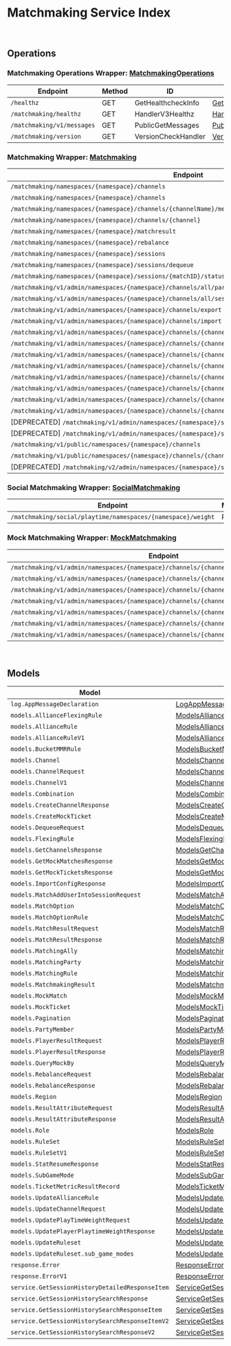 # Matchmaking Service Index

&nbsp;  

## Operations

### Matchmaking Operations Wrapper:  [MatchmakingOperations](../../src/main/java/net/accelbyte/sdk/api/matchmaking/wrappers/MatchmakingOperations.java)
| Endpoint | Method | ID | Class | Example |
|---|---|---|---|---|
| `/healthz` | GET | GetHealthcheckInfo | [GetHealthcheckInfo](../../src/main/java/net/accelbyte/sdk/api/matchmaking/operations/matchmaking_operations/GetHealthcheckInfo.java) | [GetHealthcheckInfo](../../samples/cli/src/main/java/net/accelbyte/sdk/cli/api/matchmaking/matchmaking_operations/GetHealthcheckInfo.java) |
| `/matchmaking/healthz` | GET | HandlerV3Healthz | [HandlerV3Healthz](../../src/main/java/net/accelbyte/sdk/api/matchmaking/operations/matchmaking_operations/HandlerV3Healthz.java) | [HandlerV3Healthz](../../samples/cli/src/main/java/net/accelbyte/sdk/cli/api/matchmaking/matchmaking_operations/HandlerV3Healthz.java) |
| `/matchmaking/v1/messages` | GET | PublicGetMessages | [PublicGetMessages](../../src/main/java/net/accelbyte/sdk/api/matchmaking/operations/matchmaking_operations/PublicGetMessages.java) | [PublicGetMessages](../../samples/cli/src/main/java/net/accelbyte/sdk/cli/api/matchmaking/matchmaking_operations/PublicGetMessages.java) |
| `/matchmaking/version` | GET | VersionCheckHandler | [VersionCheckHandler](../../src/main/java/net/accelbyte/sdk/api/matchmaking/operations/matchmaking_operations/VersionCheckHandler.java) | [VersionCheckHandler](../../samples/cli/src/main/java/net/accelbyte/sdk/cli/api/matchmaking/matchmaking_operations/VersionCheckHandler.java) |

### Matchmaking Wrapper:  [Matchmaking](../../src/main/java/net/accelbyte/sdk/api/matchmaking/wrappers/Matchmaking.java)
| Endpoint | Method | ID | Class | Example |
|---|---|---|---|---|
| `/matchmaking/namespaces/{namespace}/channels` | GET | GetAllChannelsHandler | [GetAllChannelsHandler](../../src/main/java/net/accelbyte/sdk/api/matchmaking/operations/matchmaking/GetAllChannelsHandler.java) | [GetAllChannelsHandler](../../samples/cli/src/main/java/net/accelbyte/sdk/cli/api/matchmaking/matchmaking/GetAllChannelsHandler.java) |
| `/matchmaking/namespaces/{namespace}/channels` | POST | CreateChannelHandler | [CreateChannelHandler](../../src/main/java/net/accelbyte/sdk/api/matchmaking/operations/matchmaking/CreateChannelHandler.java) | [CreateChannelHandler](../../samples/cli/src/main/java/net/accelbyte/sdk/cli/api/matchmaking/matchmaking/CreateChannelHandler.java) |
| `/matchmaking/namespaces/{namespace}/channels/{channelName}/metrics` | GET | GetMatchPoolMetric | [GetMatchPoolMetric](../../src/main/java/net/accelbyte/sdk/api/matchmaking/operations/matchmaking/GetMatchPoolMetric.java) | [GetMatchPoolMetric](../../samples/cli/src/main/java/net/accelbyte/sdk/cli/api/matchmaking/matchmaking/GetMatchPoolMetric.java) |
| `/matchmaking/namespaces/{namespace}/channels/{channel}` | DELETE | DeleteChannelHandler | [DeleteChannelHandler](../../src/main/java/net/accelbyte/sdk/api/matchmaking/operations/matchmaking/DeleteChannelHandler.java) | [DeleteChannelHandler](../../samples/cli/src/main/java/net/accelbyte/sdk/cli/api/matchmaking/matchmaking/DeleteChannelHandler.java) |
| `/matchmaking/namespaces/{namespace}/matchresult` | POST | StoreMatchResults | [StoreMatchResults](../../src/main/java/net/accelbyte/sdk/api/matchmaking/operations/matchmaking/StoreMatchResults.java) | [StoreMatchResults](../../samples/cli/src/main/java/net/accelbyte/sdk/cli/api/matchmaking/matchmaking/StoreMatchResults.java) |
| `/matchmaking/namespaces/{namespace}/rebalance` | POST | Rebalance | [Rebalance](../../src/main/java/net/accelbyte/sdk/api/matchmaking/operations/matchmaking/Rebalance.java) | [Rebalance](../../samples/cli/src/main/java/net/accelbyte/sdk/cli/api/matchmaking/matchmaking/Rebalance.java) |
| `/matchmaking/namespaces/{namespace}/sessions` | POST | QueueSessionHandler | [QueueSessionHandler](../../src/main/java/net/accelbyte/sdk/api/matchmaking/operations/matchmaking/QueueSessionHandler.java) | [QueueSessionHandler](../../samples/cli/src/main/java/net/accelbyte/sdk/cli/api/matchmaking/matchmaking/QueueSessionHandler.java) |
| `/matchmaking/namespaces/{namespace}/sessions/dequeue` | POST | DequeueSessionHandler | [DequeueSessionHandler](../../src/main/java/net/accelbyte/sdk/api/matchmaking/operations/matchmaking/DequeueSessionHandler.java) | [DequeueSessionHandler](../../samples/cli/src/main/java/net/accelbyte/sdk/cli/api/matchmaking/matchmaking/DequeueSessionHandler.java) |
| `/matchmaking/namespaces/{namespace}/sessions/{matchID}/status` | GET | QuerySessionHandler | [QuerySessionHandler](../../src/main/java/net/accelbyte/sdk/api/matchmaking/operations/matchmaking/QuerySessionHandler.java) | [QuerySessionHandler](../../samples/cli/src/main/java/net/accelbyte/sdk/cli/api/matchmaking/matchmaking/QuerySessionHandler.java) |
| `/matchmaking/v1/admin/namespaces/{namespace}/channels/all/parties` | GET | GetAllPartyInAllChannel | [GetAllPartyInAllChannel](../../src/main/java/net/accelbyte/sdk/api/matchmaking/operations/matchmaking/GetAllPartyInAllChannel.java) | [GetAllPartyInAllChannel](../../samples/cli/src/main/java/net/accelbyte/sdk/cli/api/matchmaking/matchmaking/GetAllPartyInAllChannel.java) |
| `/matchmaking/v1/admin/namespaces/{namespace}/channels/all/sessions/bulk` | GET | BulkGetSessions | [BulkGetSessions](../../src/main/java/net/accelbyte/sdk/api/matchmaking/operations/matchmaking/BulkGetSessions.java) | [BulkGetSessions](../../samples/cli/src/main/java/net/accelbyte/sdk/cli/api/matchmaking/matchmaking/BulkGetSessions.java) |
| `/matchmaking/v1/admin/namespaces/{namespace}/channels/export` | GET | ExportChannels | [ExportChannels](../../src/main/java/net/accelbyte/sdk/api/matchmaking/operations/matchmaking/ExportChannels.java) | [ExportChannels](../../samples/cli/src/main/java/net/accelbyte/sdk/cli/api/matchmaking/matchmaking/ExportChannels.java) |
| `/matchmaking/v1/admin/namespaces/{namespace}/channels/import` | POST | ImportChannels | [ImportChannels](../../src/main/java/net/accelbyte/sdk/api/matchmaking/operations/matchmaking/ImportChannels.java) | [ImportChannels](../../samples/cli/src/main/java/net/accelbyte/sdk/cli/api/matchmaking/matchmaking/ImportChannels.java) |
| `/matchmaking/v1/admin/namespaces/{namespace}/channels/{channelName}` | GET | GetSingleMatchmakingChannel | [GetSingleMatchmakingChannel](../../src/main/java/net/accelbyte/sdk/api/matchmaking/operations/matchmaking/GetSingleMatchmakingChannel.java) | [GetSingleMatchmakingChannel](../../samples/cli/src/main/java/net/accelbyte/sdk/cli/api/matchmaking/matchmaking/GetSingleMatchmakingChannel.java) |
| `/matchmaking/v1/admin/namespaces/{namespace}/channels/{channelName}` | PATCH | UpdateMatchmakingChannel | [UpdateMatchmakingChannel](../../src/main/java/net/accelbyte/sdk/api/matchmaking/operations/matchmaking/UpdateMatchmakingChannel.java) | [UpdateMatchmakingChannel](../../samples/cli/src/main/java/net/accelbyte/sdk/cli/api/matchmaking/matchmaking/UpdateMatchmakingChannel.java) |
| `/matchmaking/v1/admin/namespaces/{namespace}/channels/{channelName}/parties` | GET | GetAllPartyInChannel | [GetAllPartyInChannel](../../src/main/java/net/accelbyte/sdk/api/matchmaking/operations/matchmaking/GetAllPartyInChannel.java) | [GetAllPartyInChannel](../../samples/cli/src/main/java/net/accelbyte/sdk/cli/api/matchmaking/matchmaking/GetAllPartyInChannel.java) |
| `/matchmaking/v1/admin/namespaces/{namespace}/channels/{channelName}/sessions` | GET | GetAllSessionsInChannel | [GetAllSessionsInChannel](../../src/main/java/net/accelbyte/sdk/api/matchmaking/operations/matchmaking/GetAllSessionsInChannel.java) | [GetAllSessionsInChannel](../../samples/cli/src/main/java/net/accelbyte/sdk/cli/api/matchmaking/matchmaking/GetAllSessionsInChannel.java) |
| `/matchmaking/v1/admin/namespaces/{namespace}/channels/{channelName}/sessions/{matchID}` | POST | AddUserIntoSessionInChannel | [AddUserIntoSessionInChannel](../../src/main/java/net/accelbyte/sdk/api/matchmaking/operations/matchmaking/AddUserIntoSessionInChannel.java) | [AddUserIntoSessionInChannel](../../samples/cli/src/main/java/net/accelbyte/sdk/cli/api/matchmaking/matchmaking/AddUserIntoSessionInChannel.java) |
| `/matchmaking/v1/admin/namespaces/{namespace}/channels/{channelName}/sessions/{matchID}` | DELETE | DeleteSessionInChannel | [DeleteSessionInChannel](../../src/main/java/net/accelbyte/sdk/api/matchmaking/operations/matchmaking/DeleteSessionInChannel.java) | [DeleteSessionInChannel](../../samples/cli/src/main/java/net/accelbyte/sdk/cli/api/matchmaking/matchmaking/DeleteSessionInChannel.java) |
| `/matchmaking/v1/admin/namespaces/{namespace}/channels/{channelName}/sessions/{matchID}/users/{userID}` | DELETE | DeleteUserFromSessionInChannel | [DeleteUserFromSessionInChannel](../../src/main/java/net/accelbyte/sdk/api/matchmaking/operations/matchmaking/DeleteUserFromSessionInChannel.java) | [DeleteUserFromSessionInChannel](../../samples/cli/src/main/java/net/accelbyte/sdk/cli/api/matchmaking/matchmaking/DeleteUserFromSessionInChannel.java) |
| `/matchmaking/v1/admin/namespaces/{namespace}/channels/{channelName}/stats` | GET | GetStatData | [GetStatData](../../src/main/java/net/accelbyte/sdk/api/matchmaking/operations/matchmaking/GetStatData.java) | [GetStatData](../../samples/cli/src/main/java/net/accelbyte/sdk/cli/api/matchmaking/matchmaking/GetStatData.java) |
| [DEPRECATED] `/matchmaking/v1/admin/namespaces/{namespace}/sessions/history/search` | GET | SearchSessions | [SearchSessions](../../src/main/java/net/accelbyte/sdk/api/matchmaking/operations/matchmaking/SearchSessions.java) | [SearchSessions](../../samples/cli/src/main/java/net/accelbyte/sdk/cli/api/matchmaking/matchmaking/SearchSessions.java) |
| [DEPRECATED] `/matchmaking/v1/admin/namespaces/{namespace}/sessions/{matchID}/history/detailed` | GET | GetSessionHistoryDetailed | [GetSessionHistoryDetailed](../../src/main/java/net/accelbyte/sdk/api/matchmaking/operations/matchmaking/GetSessionHistoryDetailed.java) | [GetSessionHistoryDetailed](../../samples/cli/src/main/java/net/accelbyte/sdk/cli/api/matchmaking/matchmaking/GetSessionHistoryDetailed.java) |
| `/matchmaking/v1/public/namespaces/{namespace}/channels` | GET | PublicGetAllMatchmakingChannel | [PublicGetAllMatchmakingChannel](../../src/main/java/net/accelbyte/sdk/api/matchmaking/operations/matchmaking/PublicGetAllMatchmakingChannel.java) | [PublicGetAllMatchmakingChannel](../../samples/cli/src/main/java/net/accelbyte/sdk/cli/api/matchmaking/matchmaking/PublicGetAllMatchmakingChannel.java) |
| `/matchmaking/v1/public/namespaces/{namespace}/channels/{channelName}` | GET | PublicGetSingleMatchmakingChannel | [PublicGetSingleMatchmakingChannel](../../src/main/java/net/accelbyte/sdk/api/matchmaking/operations/matchmaking/PublicGetSingleMatchmakingChannel.java) | [PublicGetSingleMatchmakingChannel](../../samples/cli/src/main/java/net/accelbyte/sdk/cli/api/matchmaking/matchmaking/PublicGetSingleMatchmakingChannel.java) |
| [DEPRECATED] `/matchmaking/v2/admin/namespaces/{namespace}/sessions/history/search` | GET | SearchSessionsV2 | [SearchSessionsV2](../../src/main/java/net/accelbyte/sdk/api/matchmaking/operations/matchmaking/SearchSessionsV2.java) | [SearchSessionsV2](../../samples/cli/src/main/java/net/accelbyte/sdk/cli/api/matchmaking/matchmaking/SearchSessionsV2.java) |

### Social Matchmaking Wrapper:  [SocialMatchmaking](../../src/main/java/net/accelbyte/sdk/api/matchmaking/wrappers/SocialMatchmaking.java)
| Endpoint | Method | ID | Class | Example |
|---|---|---|---|---|
| `/matchmaking/social/playtime/namespaces/{namespace}/weight` | PATCH | UpdatePlayTimeWeight | [UpdatePlayTimeWeight](../../src/main/java/net/accelbyte/sdk/api/matchmaking/operations/social_matchmaking/UpdatePlayTimeWeight.java) | [UpdatePlayTimeWeight](../../samples/cli/src/main/java/net/accelbyte/sdk/cli/api/matchmaking/social_matchmaking/UpdatePlayTimeWeight.java) |

### Mock Matchmaking Wrapper:  [MockMatchmaking](../../src/main/java/net/accelbyte/sdk/api/matchmaking/wrappers/MockMatchmaking.java)
| Endpoint | Method | ID | Class | Example |
|---|---|---|---|---|
| `/matchmaking/v1/admin/namespaces/{namespace}/channels/{channelName}/mocks` | DELETE | CleanAllMocks | [CleanAllMocks](../../src/main/java/net/accelbyte/sdk/api/matchmaking/operations/mock_matchmaking/CleanAllMocks.java) | [CleanAllMocks](../../samples/cli/src/main/java/net/accelbyte/sdk/cli/api/matchmaking/mock_matchmaking/CleanAllMocks.java) |
| `/matchmaking/v1/admin/namespaces/{namespace}/channels/{channelName}/mocks/matches` | GET | GetAllMockMatches | [GetAllMockMatches](../../src/main/java/net/accelbyte/sdk/api/matchmaking/operations/mock_matchmaking/GetAllMockMatches.java) | [GetAllMockMatches](../../samples/cli/src/main/java/net/accelbyte/sdk/cli/api/matchmaking/mock_matchmaking/GetAllMockMatches.java) |
| `/matchmaking/v1/admin/namespaces/{namespace}/channels/{channelName}/mocks/matches` | POST | GetMockMatchesByTimestamp | [GetMockMatchesByTimestamp](../../src/main/java/net/accelbyte/sdk/api/matchmaking/operations/mock_matchmaking/GetMockMatchesByTimestamp.java) | [GetMockMatchesByTimestamp](../../samples/cli/src/main/java/net/accelbyte/sdk/cli/api/matchmaking/mock_matchmaking/GetMockMatchesByTimestamp.java) |
| `/matchmaking/v1/admin/namespaces/{namespace}/channels/{channelName}/mocks/tickets` | GET | GetAllMockTickets | [GetAllMockTickets](../../src/main/java/net/accelbyte/sdk/api/matchmaking/operations/mock_matchmaking/GetAllMockTickets.java) | [GetAllMockTickets](../../samples/cli/src/main/java/net/accelbyte/sdk/cli/api/matchmaking/mock_matchmaking/GetAllMockTickets.java) |
| `/matchmaking/v1/admin/namespaces/{namespace}/channels/{channelName}/mocks/tickets` | POST | CreateMockTickets | [CreateMockTickets](../../src/main/java/net/accelbyte/sdk/api/matchmaking/operations/mock_matchmaking/CreateMockTickets.java) | [CreateMockTickets](../../samples/cli/src/main/java/net/accelbyte/sdk/cli/api/matchmaking/mock_matchmaking/CreateMockTickets.java) |
| `/matchmaking/v1/admin/namespaces/{namespace}/channels/{channelName}/mocks/tickets/bulk` | POST | BulkCreateMockTickets | [BulkCreateMockTickets](../../src/main/java/net/accelbyte/sdk/api/matchmaking/operations/mock_matchmaking/BulkCreateMockTickets.java) | [BulkCreateMockTickets](../../samples/cli/src/main/java/net/accelbyte/sdk/cli/api/matchmaking/mock_matchmaking/BulkCreateMockTickets.java) |
| `/matchmaking/v1/admin/namespaces/{namespace}/channels/{channelName}/mocks/tickets/query` | POST | GetMockTicketsByTimestamp | [GetMockTicketsByTimestamp](../../src/main/java/net/accelbyte/sdk/api/matchmaking/operations/mock_matchmaking/GetMockTicketsByTimestamp.java) | [GetMockTicketsByTimestamp](../../samples/cli/src/main/java/net/accelbyte/sdk/cli/api/matchmaking/mock_matchmaking/GetMockTicketsByTimestamp.java) |


&nbsp;  

## Models

| Model | Class |
|---|---|
| `log.AppMessageDeclaration` | [LogAppMessageDeclaration](../../src/main/java/net/accelbyte/sdk/api/matchmaking/models/LogAppMessageDeclaration.java) |
| `models.AllianceFlexingRule` | [ModelsAllianceFlexingRule](../../src/main/java/net/accelbyte/sdk/api/matchmaking/models/ModelsAllianceFlexingRule.java) |
| `models.AllianceRule` | [ModelsAllianceRule](../../src/main/java/net/accelbyte/sdk/api/matchmaking/models/ModelsAllianceRule.java) |
| `models.AllianceRuleV1` | [ModelsAllianceRuleV1](../../src/main/java/net/accelbyte/sdk/api/matchmaking/models/ModelsAllianceRuleV1.java) |
| `models.BucketMMRRule` | [ModelsBucketMMRRule](../../src/main/java/net/accelbyte/sdk/api/matchmaking/models/ModelsBucketMMRRule.java) |
| `models.Channel` | [ModelsChannel](../../src/main/java/net/accelbyte/sdk/api/matchmaking/models/ModelsChannel.java) |
| `models.ChannelRequest` | [ModelsChannelRequest](../../src/main/java/net/accelbyte/sdk/api/matchmaking/models/ModelsChannelRequest.java) |
| `models.ChannelV1` | [ModelsChannelV1](../../src/main/java/net/accelbyte/sdk/api/matchmaking/models/ModelsChannelV1.java) |
| `models.Combination` | [ModelsCombination](../../src/main/java/net/accelbyte/sdk/api/matchmaking/models/ModelsCombination.java) |
| `models.CreateChannelResponse` | [ModelsCreateChannelResponse](../../src/main/java/net/accelbyte/sdk/api/matchmaking/models/ModelsCreateChannelResponse.java) |
| `models.CreateMockTicket` | [ModelsCreateMockTicket](../../src/main/java/net/accelbyte/sdk/api/matchmaking/models/ModelsCreateMockTicket.java) |
| `models.DequeueRequest` | [ModelsDequeueRequest](../../src/main/java/net/accelbyte/sdk/api/matchmaking/models/ModelsDequeueRequest.java) |
| `models.FlexingRule` | [ModelsFlexingRule](../../src/main/java/net/accelbyte/sdk/api/matchmaking/models/ModelsFlexingRule.java) |
| `models.GetChannelsResponse` | [ModelsGetChannelsResponse](../../src/main/java/net/accelbyte/sdk/api/matchmaking/models/ModelsGetChannelsResponse.java) |
| `models.GetMockMatchesResponse` | [ModelsGetMockMatchesResponse](../../src/main/java/net/accelbyte/sdk/api/matchmaking/models/ModelsGetMockMatchesResponse.java) |
| `models.GetMockTicketsResponse` | [ModelsGetMockTicketsResponse](../../src/main/java/net/accelbyte/sdk/api/matchmaking/models/ModelsGetMockTicketsResponse.java) |
| `models.ImportConfigResponse` | [ModelsImportConfigResponse](../../src/main/java/net/accelbyte/sdk/api/matchmaking/models/ModelsImportConfigResponse.java) |
| `models.MatchAddUserIntoSessionRequest` | [ModelsMatchAddUserIntoSessionRequest](../../src/main/java/net/accelbyte/sdk/api/matchmaking/models/ModelsMatchAddUserIntoSessionRequest.java) |
| `models.MatchOption` | [ModelsMatchOption](../../src/main/java/net/accelbyte/sdk/api/matchmaking/models/ModelsMatchOption.java) |
| `models.MatchOptionRule` | [ModelsMatchOptionRule](../../src/main/java/net/accelbyte/sdk/api/matchmaking/models/ModelsMatchOptionRule.java) |
| `models.MatchResultRequest` | [ModelsMatchResultRequest](../../src/main/java/net/accelbyte/sdk/api/matchmaking/models/ModelsMatchResultRequest.java) |
| `models.MatchResultResponse` | [ModelsMatchResultResponse](../../src/main/java/net/accelbyte/sdk/api/matchmaking/models/ModelsMatchResultResponse.java) |
| `models.MatchingAlly` | [ModelsMatchingAlly](../../src/main/java/net/accelbyte/sdk/api/matchmaking/models/ModelsMatchingAlly.java) |
| `models.MatchingParty` | [ModelsMatchingParty](../../src/main/java/net/accelbyte/sdk/api/matchmaking/models/ModelsMatchingParty.java) |
| `models.MatchingRule` | [ModelsMatchingRule](../../src/main/java/net/accelbyte/sdk/api/matchmaking/models/ModelsMatchingRule.java) |
| `models.MatchmakingResult` | [ModelsMatchmakingResult](../../src/main/java/net/accelbyte/sdk/api/matchmaking/models/ModelsMatchmakingResult.java) |
| `models.MockMatch` | [ModelsMockMatch](../../src/main/java/net/accelbyte/sdk/api/matchmaking/models/ModelsMockMatch.java) |
| `models.MockTicket` | [ModelsMockTicket](../../src/main/java/net/accelbyte/sdk/api/matchmaking/models/ModelsMockTicket.java) |
| `models.Pagination` | [ModelsPagination](../../src/main/java/net/accelbyte/sdk/api/matchmaking/models/ModelsPagination.java) |
| `models.PartyMember` | [ModelsPartyMember](../../src/main/java/net/accelbyte/sdk/api/matchmaking/models/ModelsPartyMember.java) |
| `models.PlayerResultRequest` | [ModelsPlayerResultRequest](../../src/main/java/net/accelbyte/sdk/api/matchmaking/models/ModelsPlayerResultRequest.java) |
| `models.PlayerResultResponse` | [ModelsPlayerResultResponse](../../src/main/java/net/accelbyte/sdk/api/matchmaking/models/ModelsPlayerResultResponse.java) |
| `models.QueryMockBy` | [ModelsQueryMockBy](../../src/main/java/net/accelbyte/sdk/api/matchmaking/models/ModelsQueryMockBy.java) |
| `models.RebalanceRequest` | [ModelsRebalanceRequest](../../src/main/java/net/accelbyte/sdk/api/matchmaking/models/ModelsRebalanceRequest.java) |
| `models.RebalanceResponse` | [ModelsRebalanceResponse](../../src/main/java/net/accelbyte/sdk/api/matchmaking/models/ModelsRebalanceResponse.java) |
| `models.Region` | [ModelsRegion](../../src/main/java/net/accelbyte/sdk/api/matchmaking/models/ModelsRegion.java) |
| `models.ResultAttributeRequest` | [ModelsResultAttributeRequest](../../src/main/java/net/accelbyte/sdk/api/matchmaking/models/ModelsResultAttributeRequest.java) |
| `models.ResultAttributeResponse` | [ModelsResultAttributeResponse](../../src/main/java/net/accelbyte/sdk/api/matchmaking/models/ModelsResultAttributeResponse.java) |
| `models.Role` | [ModelsRole](../../src/main/java/net/accelbyte/sdk/api/matchmaking/models/ModelsRole.java) |
| `models.RuleSet` | [ModelsRuleSet](../../src/main/java/net/accelbyte/sdk/api/matchmaking/models/ModelsRuleSet.java) |
| `models.RuleSetV1` | [ModelsRuleSetV1](../../src/main/java/net/accelbyte/sdk/api/matchmaking/models/ModelsRuleSetV1.java) |
| `models.StatResumeResponse` | [ModelsStatResumeResponse](../../src/main/java/net/accelbyte/sdk/api/matchmaking/models/ModelsStatResumeResponse.java) |
| `models.SubGameMode` | [ModelsSubGameMode](../../src/main/java/net/accelbyte/sdk/api/matchmaking/models/ModelsSubGameMode.java) |
| `models.TicketMetricResultRecord` | [ModelsTicketMetricResultRecord](../../src/main/java/net/accelbyte/sdk/api/matchmaking/models/ModelsTicketMetricResultRecord.java) |
| `models.UpdateAllianceRule` | [ModelsUpdateAllianceRule](../../src/main/java/net/accelbyte/sdk/api/matchmaking/models/ModelsUpdateAllianceRule.java) |
| `models.UpdateChannelRequest` | [ModelsUpdateChannelRequest](../../src/main/java/net/accelbyte/sdk/api/matchmaking/models/ModelsUpdateChannelRequest.java) |
| `models.UpdatePlayTimeWeightRequest` | [ModelsUpdatePlayTimeWeightRequest](../../src/main/java/net/accelbyte/sdk/api/matchmaking/models/ModelsUpdatePlayTimeWeightRequest.java) |
| `models.UpdatePlayerPlaytimeWeightResponse` | [ModelsUpdatePlayerPlaytimeWeightResponse](../../src/main/java/net/accelbyte/sdk/api/matchmaking/models/ModelsUpdatePlayerPlaytimeWeightResponse.java) |
| `models.UpdateRuleset` | [ModelsUpdateRuleset](../../src/main/java/net/accelbyte/sdk/api/matchmaking/models/ModelsUpdateRuleset.java) |
| `models.UpdateRuleset.sub_game_modes` | [ModelsUpdateRulesetSubGameModes](../../src/main/java/net/accelbyte/sdk/api/matchmaking/models/ModelsUpdateRulesetSubGameModes.java) |
| `response.Error` | [ResponseError](../../src/main/java/net/accelbyte/sdk/api/matchmaking/models/ResponseError.java) |
| `response.ErrorV1` | [ResponseErrorV1](../../src/main/java/net/accelbyte/sdk/api/matchmaking/models/ResponseErrorV1.java) |
| `service.GetSessionHistoryDetailedResponseItem` | [ServiceGetSessionHistoryDetailedResponseItem](../../src/main/java/net/accelbyte/sdk/api/matchmaking/models/ServiceGetSessionHistoryDetailedResponseItem.java) |
| `service.GetSessionHistorySearchResponse` | [ServiceGetSessionHistorySearchResponse](../../src/main/java/net/accelbyte/sdk/api/matchmaking/models/ServiceGetSessionHistorySearchResponse.java) |
| `service.GetSessionHistorySearchResponseItem` | [ServiceGetSessionHistorySearchResponseItem](../../src/main/java/net/accelbyte/sdk/api/matchmaking/models/ServiceGetSessionHistorySearchResponseItem.java) |
| `service.GetSessionHistorySearchResponseItemV2` | [ServiceGetSessionHistorySearchResponseItemV2](../../src/main/java/net/accelbyte/sdk/api/matchmaking/models/ServiceGetSessionHistorySearchResponseItemV2.java) |
| `service.GetSessionHistorySearchResponseV2` | [ServiceGetSessionHistorySearchResponseV2](../../src/main/java/net/accelbyte/sdk/api/matchmaking/models/ServiceGetSessionHistorySearchResponseV2.java) |
